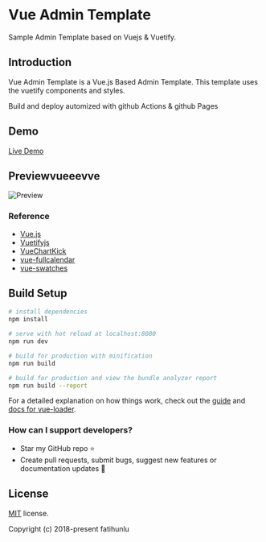 # Vue Admin Template
Sample Admin Template based on Vuejs &amp; Vuetify.

## Introduction
Vue Admin Template is a Vue.js Based Admin Template. This template uses the vuetify components and styles. 

Build and deploy automized with github Actions & github Pages

## Demo
[Live Demo](https://fatihunlu.github.io/vue-admin-template)

## Previewvueeevve

![Preview](https://github.com/fatihunlu/vue-admin-template/blob/master/static/template.gif)


### Reference

* [Vue.js](https://vuejs.org/)
* [Vuetifyjs](https://vuetifyjs.com/)
* [VueChartKick](https://github.com/ankane/vue-chartkick)
* [vue-fullcalendar](https://github.com/Wanderxx/vue-fullcalendar)
* [vue-swatches](https://saintplay.github.io/vue-swatches/#sub-using-a-preset)

## Build Setup

``` bash
# install dependencies
npm install

# serve with hot reload at localhost:8080
npm run dev

# build for production with minification
npm run build

# build for production and view the bundle analyzer report
npm run build --report
```
For a detailed explanation on how things work, check out the [guide](http://vuejs-templates.github.io/webpack/) and [docs for vue-loader](http://vuejs.github.io/vue-loader).

### How can I support developers?
- Star my GitHub repo :star:
- Create pull requests, submit bugs, suggest new features or documentation updates :wrench:

## License

[MIT](https://github.com/fatihunlu/vue-admin-template/blob/master/LICENSE) license. 

Copyright (c) 2018-present fatihunlu
